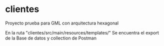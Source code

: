 # clientes
Proyecto prueba para GML con arquitectura hexagonal

En la ruta "clientes/src/main/resources/templates/"
Se encuentra el export de la Base de datos y collection de Postman
